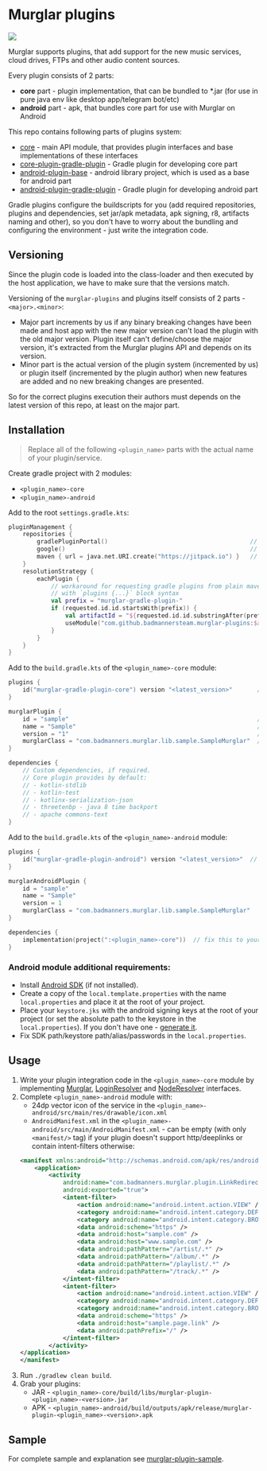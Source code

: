 # Murglar plugins

[![](https://jitpack.io/v/badmannersteam/murglar-plugins.svg)](https://jitpack.io/#badmannersteam/murglar-plugins)

Murglar supports plugins, that add support for the new music services, cloud drives, FTPs and other audio content
sources.

Every plugin consists of 2 parts:

- **core** part - plugin implementation, that can be bundled to *.jar (for use in pure java env like desktop
  app/telegram bot/etc)
- **android** part - apk, that bundles core part for use with Murglar on Android

This repo contains following parts of plugins system:

- [core](core) - main API module, that provides plugin interfaces and base implementations of these interfaces
- [core-plugin-gradle-plugin](core-plugin-gradle-plugin) - Gradle plugin for developing core part
- [android-plugin-base](android-plugin-base) - android library project, which is used as a base for android part
- [android-plugin-gradle-plugin](android-plugin-gradle-plugin) - Gradle plugin for developing android part

Gradle plugins configure the buildscripts for you (add required repositories, plugins and dependencies, set jar/apk
metadata, apk signing, r8, artifacts naming and other), so you don't have to worry about the bundling and configuring
the environment - just write the integration code.

## Versioning

Since the plugin code is loaded into the class-loader and then executed by the host application, we have to make sure
that the versions match.

Versioning of the `murglar-plugins` and plugins itself consists of 2 parts - `<major>.<minor>`:

- Major part increments by us if any binary breaking changes have been made and host app with the new
  major version can't load the plugin with the old major version. Plugin itself can't define/choose the major version,
  it's extracted from the Murglar plugins API and depends on its version.
- Minor part is the actual version of the plugin system (incremented by us) or plugin itself (incremented by the plugin
  author) when new features are added and no new breaking changes are presented.

So for the correct plugins execution their authors must depends on the latest version of this repo, at least on the
major part.

## Installation

> Replace all of the following `<plugin_name>` parts with the actual name of your plugin/service.

Create gradle project with 2 modules:

- `<plugin_name>-core`
- `<plugin_name>-android`

Add to the root `settings.gradle.kts`:

```kotlin
pluginManagement {
    repositories {
        gradlePluginPortal()                                        // for kotlin gradle plugins
        google()                                                    // for android gradle plugin
        maven { url = java.net.URI.create("https://jitpack.io") }   // for murglar gradle plugins 
    }
    resolutionStrategy {
        eachPlugin {
            // workaround for requesting gradle plugins from plain maven repository (jitpack)
            // with `plugins {...}` block syntax
            val prefix = "murglar-gradle-plugin-"
            if (requested.id.id.startsWith(prefix)) {
                val artifactId = "${requested.id.id.substringAfter(prefix)}-plugin-gradle-plugin"
                useModule("com.github.badmannersteam.murglar-plugins:$artifactId:${requested.version}")
            }
        }
    }
}
```

Add to the `build.gradle.kts` of the `<plugin_name>-core` module:

```kotlin
plugins {
    id("murglar-gradle-plugin-core") version "<latest_version>"       // fix this to actual version
}

murglarPlugin {
    id = "sample"                                                     // your plugin id
    name = "Sample"                                                   // your plugin human readable name (in English)
    version = "1"                                                     // plugin version (minor)
    murglarClass = "com.badmanners.murglar.lib.sample.SampleMurglar"  // entry point - Murglar implementation class
}

dependencies {
    // Custom dependencies, if required.
    // Core plugin provides by default:
    // - kotlin-stdlib
    // - kotlin-test
    // - kotlinx-serialization-json
    // - threetenbp - java 8 time backport
    // - apache commons-text
}
```

Add to the `build.gradle.kts` of the `<plugin_name>-android` module:

```kotlin
plugins {
    id("murglar-gradle-plugin-android") version "<latest_version>"  // fix this to actual version
}

murglarAndroidPlugin {
    id = "sample"
    name = "Sample"
    version = 1
    murglarClass = "com.badmanners.murglar.lib.sample.SampleMurglar"
}

dependencies {
    implementation(project(":<plugin_name>-core"))  // fix this to your 'core' project name
}
```

### Android module additional requirements:

- Install [Android SDK](https://developer.android.com/studio) (if not installed).
- Create a copy of the `local.template.properties` with the name `local.properties` and place it at the root of your
  project.
- Place your `keystore.jks` with the android signing keys at the root of your project (or set the absolute path to the
  keystore in the `local.properties`). If you don't have one -
  [generate it](https://stackoverflow.com/questions/66981453/how-can-i-create-keystore-in-android-studio).
- Fix SDK path/keystore path/alias/passwords in the `local.properties`.

## Usage

1. Write your plugin integration code in the `<plugin_name>-core` module by implementing
   [Murglar](core/src/main/kotlin/com/badmanners/murglar/lib/core/service/Murglar.kt),
   [LoginResolver](core/src/main/kotlin/com/badmanners/murglar/lib/core/login/LoginResolver.kt) and
   [NodeResolver](core/src/main/kotlin/com/badmanners/murglar/lib/core/node/NodeResolver.kt) interfaces.
2. Complete `<plugin_name>-android` module with:
    - 24dp vector icon of the service in the `<plugin_name>-android/src/main/res/drawable/icon.xml`
    - `AndroidManifest.xml` in the `<plugin_name>-android/src/main/AndroidManifest.xml` - can be empty
   (with only `<manifest/>` tag) if your plugin doesn't support http/deeplinks or contain intent-filters otherwise:
    ```xml
    <manifest xmlns:android="http://schemas.android.com/apk/res/android">
        <application>
            <activity
                android:name="com.badmanners.murglar.plugin.LinkRedirectActivity"
                android:exported="true">
                <intent-filter>
                    <action android:name="android.intent.action.VIEW" />
                    <category android:name="android.intent.category.DEFAULT" />
                    <category android:name="android.intent.category.BROWSABLE" />
                    <data android:scheme="https" />
                    <data android:host="sample.com" />
                    <data android:host="www.sample.com" />
                    <data android:pathPattern="/artist/.*" />
                    <data android:pathPattern="/album/.*" />
                    <data android:pathPattern="/playlist/.*" />
                    <data android:pathPattern="/track/.*" />
                </intent-filter>
                <intent-filter>
                    <action android:name="android.intent.action.VIEW" />
                    <category android:name="android.intent.category.DEFAULT" />
                    <category android:name="android.intent.category.BROWSABLE" />
                    <data android:scheme="https" />
                    <data android:host="sample.page.link" />
                    <data android:pathPrefix="/" />
                </intent-filter>
            </activity>
    </application>
    </manifest>
    ```
3. Run `./gradlew clean build`.
4. Grab your plugins:
   - JAR - `<plugin_name>-core/build/libs/murglar-plugin-<plugin_name>-<version>.jar`
   - APK - `<plugin_name>-android/build/outputs/apk/release/murglar-plugin-<plugin_name>-<version>.apk`

## Sample

For complete sample and explanation see
[murglar-plugin-sample](https://github.com/badmannersteam/murglar-plugin-sample).
